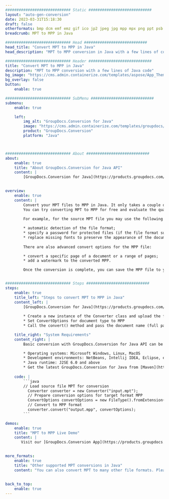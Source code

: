 ```yaml
---
############################# Static ############################
layout: "auto-gen-conversion"
date: 2023-03-31T15:18:30
draft: false
otherformats: bmp dcm emf emz gif ico jp2 jpeg jpg mpp mpx png ppt psb psd svg svgz tga tif tiff webp wmf wmz xer
breadcrumb: MPT to MPP in Java

############################# Head ############################
head_title: "Convert MPT to MPP in Java"
head_description: "MPT to MPP conversion in Java with a few lines of code. Convert over 160 file formats using the GroupDocs document conversion API for Java"

############################# Header ############################
title: "Convert MPT to MPP in Java"
description: "MPT to MPP conversion with a few lines of Java code"
bg_image: "https://cms.admin.containerize.com/templates/aspose/App_Themes/V3/images/bg/header1.png"
bg_overlay: false
button:
    enable: true

############################# SubMenu ############################
submenu:
    enable: true

    left:
        img_alt: "GroupDocs.Conversion for Java"
        image: "https://cms.admin.containerize.com/templates/groupdocs/images/product-logos/90x90-noborder/groupdocs-conversion-java.png"
        product: "GroupDocs.Conversion"
        platform: "Java"



############################# About ############################
about:
    enable: true
    title: "About GroupDocs.Conversion for Java API"
    content: |
        [GroupDocs.Conversion for Java](https://products.groupdocs.com/conversion/java/) is an advanced file format conversion API for converting between popular image and document formats such as Microsoft Office, OpenDocument, PDF, HTML, email, CAD. and much more with just a few lines of code. The native API automatically detects the formats of the original documents and offers many options for customizing the converted documents. Along with the function of extracting information from a document, it also supports caching of the conversion results to the local disk by default. However, any type of cache storage can be supported by implementing the appropriate interfaces - Amazon S3, Dropbox, Google Drive, Windows Azure, Reddis, or any others.
    

overview:
    enable: true
    content: |
        Convert your MPT files to MPP in Java. It only takes a couple of lines of Java code on any platform of your choice, such as Windows, Linux, macOS.
        You can try converting MPT to MPP for free and evaluate the quality of the conversion results. Along with simple file conversion scripts, you can try more sophisticated options for loading the MPT source file and storing the MPP output. 
        
        For example, for the source MPT file you may use the following load options:

        * automatic detection of the file format;
        * specify a password for protected files (if the file format supports it);
        * replace missing fonts to preserve the appearance of the document.
        
        There are also advanced convert options for the MPP file:

        * convert a specific page of a document or a range of pages;
        * add a watermark to the converted MPP.

        Once the conversion is complete, you can save the MPP file to your local file path or to any third party storage such as FTP, Amazon S3, Google Drive, Dropbox etc. Please note - to convert MPT to MPP, you do not need to install any additional software, such as MS Office, Open Office, Adobe Acrobat Reader etc.


############################# Steps ############################
steps:
    enable: true
    title_left: "Steps to convert MPT to MPP in Java"
    content_left: |
        [GroupDocs.Conversion for Java](https://products.groupdocs.com/conversion/java/) allows developers to easily convert MPT file to MPP with a few lines of code.
        
        * Create a new instance of the Converter class and upload the file MPT with the full path
        * Set ConvertOptions for document type to MPP
        * Call the convert() method and pass the document name (full path) and format (MPP) as a parameter

    title_right: "System Requirements"
    content_right: |
        Basic conversion with GroupDocs.Conversion for Java API can be done with just a few lines of code. Our APIs are supported on all major platforms and operating systems. Before executing the code below, make sure you have the following prerequisites installed on your system.

        * Operating systems: Microsoft Windows, Linux, MacOS
        * Development environments: NetBeans, Intellij IDEA, Eclipse, etc.
        * Java runtime: J2SE 6.0 and above
        * Get the latest GroupDocs.Conversion for Java from [Maven](https://repository.groupdocs.com/webapp/#/artifacts/browse/tree/General/repo/com/groupdocs/groupdocs-conversion)
         
    code: |
        ```java    
        // Load source file MPT for conversion
          Converter converter = new Converter("input.mpt");
          // Prepare conversion options for target format MPP
          ConvertOptions convertOptions = new FileType().fromExtension("mpp").getConvertOptions();
          // Convert to MPP format
          converter.convert("output.mpp", convertOptions);
        ```

demos:
    enable: true
    title: "MPT to MPP Live Demo"
    content: |
       Visit our [GroupDocs.Conversion App](https://products.groupdocs.app/conversion/family) website and try MPT to MPP conversion now. The free demo has the following benefits
          

more_formats:
    enable: true
    title: "Other supported MPT conversions in Java"
    content: "You can also convert MPT to many other file formats. Please see the list below."
       
       
back_to_top:
    enable: true
---
```

